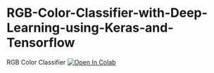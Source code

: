 # RGB-Color-Classifier-with-Deep-Learning-using-Keras-and-Tensorflow
RGB Color Classifier 
 [![Open In Colab](https://colab.research.google.com/assets/colab-badge.svg)](https://colab.research.google.com/github/AjinkyaChavan9/RGB-Color-Classifier-with-Deep-Learning-using-Keras-and-Tensorflow/blob/master/RGB%20Color%20Classifier/Classify_an_image_input_generated_from_random_RGB_values.ipynb)
